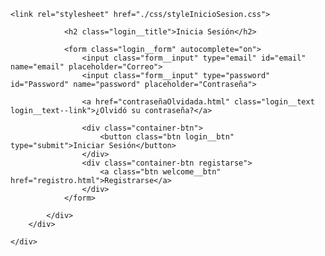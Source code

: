 <!DOCTYPE html>
<html lang="en">
<head>
    <meta charset="UTF-8">
    <meta name="viewport" content="width=device-width, initial-scale=1.0">
    <meta http-equiv="X-UA-Compatible" content="ie=edge">
    <title>Inicio de Sesion</title>

    <link rel="stylesheet" href="./css/styleInicioSesion.css">

</head>

<body>
    <div class="app">
        <div class="login-form">
            <div class="form-container">

                <h2 class="login__title">Inicia Sesión</h2>

                <form class="login__form" autocomplete="on">
                    <input class="form__input" type="email" id="email" name="email" placeholder="Correo">
                    <input class="form__input" type="password" id="Password" name="password" placeholder="Contraseña">

                    <a href="contraseñaOlvidada.html" class="login__text login__text--link">¿Olvidó su contraseña?</a>

                    <div class="container-btn">
                        <button class="btn login__btn" type="submit">Iniciar Sesión</button>
                    </div>
                    <div class="container-btn registarse">
                        <a class="btn welcome__btn" href="registro.html">Registrarse</a>
                    </div>
                </form>

            </div>
        </div>

    </div>
</body>

</html>
